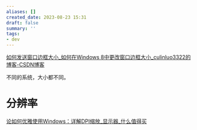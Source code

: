 ```yaml
---
aliases: []
created_date: 2023-08-23 15:31
draft: false
summary: ''
tags:
- dev
---
```


[如何发送窗口边框大小_如何在Windows 8中更改窗口边框大小_culinluo3322的博客-CSDN博客](https://blog.csdn.net/culinluo3322/article/details/108707303)

不同的系统，大小都不同。

# 分辨率

[论如何优雅使用Windows：详解DPI缩放_显示器_什么值得买](https://post.smzdm.com/p/ag4qmv26/)
